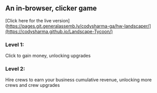 ## An in-browser, clicker game
[Click here for the live version](https://pages.git.generalassemb.ly/codysharma-ga/hw-landscaper/](https://codysharma.github.io/Landscape-Tycoon/)

### Level 1:
Click to gain money, unlocking upgrades

### Level 2:
Hire crews to earn your business cumulative revenue, unlocking more crews and crew upgrades
